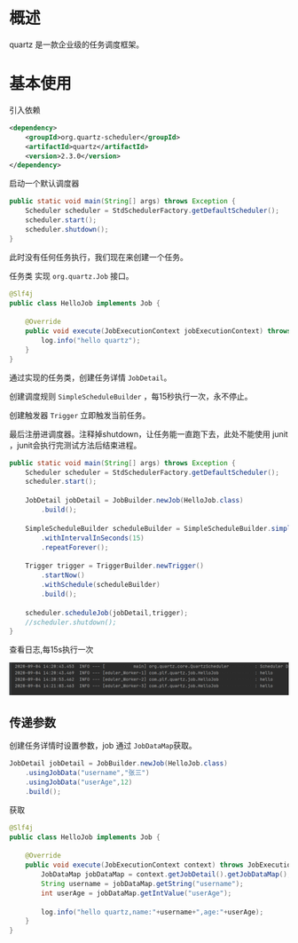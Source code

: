 # 概述

quartz 是一款企业级的任务调度框架。

# 基本使用

引入依赖

```xml
<dependency>
    <groupId>org.quartz-scheduler</groupId>
    <artifactId>quartz</artifactId>
    <version>2.3.0</version>
</dependency>
```

启动一个默认调度器

```java
public static void main(String[] args) throws Exception {
    Scheduler scheduler = StdSchedulerFactory.getDefaultScheduler();
    scheduler.start();
    scheduler.shutdown();
}
```

此时没有任何任务执行，我们现在来创建一个任务。

任务类 实现 `org.quartz.Job` 接口。

```java
@Slf4j
public class HelloJob implements Job {

    @Override
    public void execute(JobExecutionContext jobExecutionContext) throws JobExecutionException {
        log.info("hello quartz");
    }
}
```

通过实现的任务类，创建任务详情 `JobDetail`。

创建调度规则 `SimpleScheduleBuilder` ，每15秒执行一次，永不停止。

创建触发器 `Trigger` 立即触发当前任务。

最后注册进调度器。注释掉shutdown，让任务能一直跑下去，此处不能使用 junit ，junit会执行完测试方法后结束进程。

```java
public static void main(String[] args) throws Exception {
    Scheduler scheduler = StdSchedulerFactory.getDefaultScheduler();
    scheduler.start();

    JobDetail jobDetail = JobBuilder.newJob(HelloJob.class)
        .build();

    SimpleScheduleBuilder scheduleBuilder = SimpleScheduleBuilder.simpleSchedule()
        .withIntervalInSeconds(15)
        .repeatForever();

    Trigger trigger = TriggerBuilder.newTrigger()
        .startNow()
        .withSchedule(scheduleBuilder)
        .build();

    scheduler.scheduleJob(jobDetail,trigger);
    //scheduler.shutdown();
}
```

查看日志,每15s执行一次

![](img/q1.png)

## 传递参数

创建任务详情时设置参数，job 通过 `JobDataMap`获取。

```java
JobDetail jobDetail = JobBuilder.newJob(HelloJob.class)
    .usingJobData("username","张三")
    .usingJobData("userAge",12)
    .build();
```

获取

```java
@Slf4j
public class HelloJob implements Job {

    @Override
    public void execute(JobExecutionContext context) throws JobExecutionException {
        JobDataMap jobDataMap = context.getJobDetail().getJobDataMap();
        String username = jobDataMap.getString("username");
        int userAge = jobDataMap.getIntValue("userAge");

        log.info("hello quartz,name:"+username+",age:"+userAge);
    }
}
```

